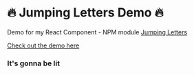 # :fire: Jumping Letters Demo :fire:

Demo for my React Component - NPM module [Jumping Letters](https://github.com/ysdexlic/jumping-letters)

[Check out the demo here](https://ysdexlic.github.io/jumping-letters)

### It's gonna be lit
